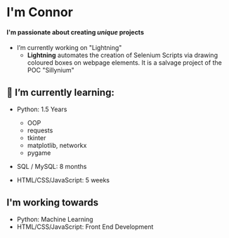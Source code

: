 # I'm Connor #
#### I'm passionate about creating *unique* projects ####

<!--
**con-dog/con-dog** is a ✨ _special_ ✨ repository because its `README.md` (this file) appears on your GitHub profile.
-->

- I’m currently working on "Lightning"
  - **Lightning** automates the creation of Selenium Scripts via drawing coloured boxes on webpage elements. It is a salvage project of the POC "Sillynium"


 
## 🌱 I’m currently learning: ##
- Python: 1.5 Years
  - OOP
  - requests
  - tkinter
  - matplotlib, networkx
  - pygame 

- SQL / MySQL: 8 months 

- HTML/CSS/JavaScript: 5 weeks 

## I'm working towards ##
- Python: Machine Learning
- HTML/CSS/JavaScript: Front End Development 
